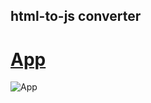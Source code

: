 ## html-to-js converter

# [App](https://boriskrasko.github.io/html-to-js)

![App](https://boriskrasko.github.io/html-to-js/pages/screen.png)

